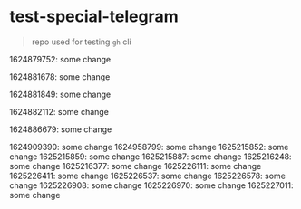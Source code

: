 # test-special-telegram

> repo used for testing `gh` cli

1624879752: some change

1624881678: some change

1624881849: some change

1624882112: some change

1624886679: some change

1624909390: some change
1624958799: some change
1625215852: some change
1625215859: some change
1625215887: some change
1625216248: some change
1625216377: some change
1625226111: some change
1625226411: some change
1625226537: some change
1625226578: some change
1625226908: some change
1625226970: some change
1625227011: some change
